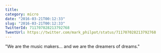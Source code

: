 ```yaml
---
title: 
category: micro
date: "2016-03-21T00:12:33"
slug: "2016-03-21T00:12:33"
TwitterId: 711707028213792768
TweetUrl: https://twitter.com/mark_philpot/status/711707028213792768
---
```


"We are the music makers... and we are the dreamers of dreams."
